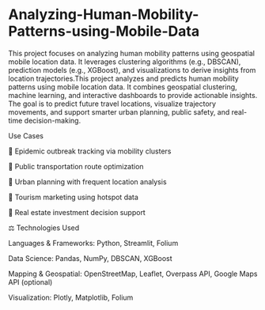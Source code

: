 # Analyzing-Human-Mobility-Patterns-using-Mobile-Data
This project focuses on analyzing human mobility patterns using geospatial mobile location data. It leverages clustering algorithms (e.g., DBSCAN), prediction models (e.g., XGBoost), and visualizations to derive insights from location trajectories.This project analyzes and predicts human mobility patterns using mobile location data. It combines geospatial clustering, machine learning, and interactive dashboards to provide actionable insights. The goal is to predict future travel locations, visualize trajectory movements, and support smarter urban planning, public safety, and real-time decision-making.

Use Cases

🏥 Epidemic outbreak tracking via mobility clusters

🚗 Public transportation route optimization

🏢 Urban planning with frequent location analysis

🌺 Tourism marketing using hotspot data

🏡 Real estate investment decision support

⚖️ Technologies Used

Languages & Frameworks: Python, Streamlit, Folium

Data Science: Pandas, NumPy, DBSCAN, XGBoost

Mapping & Geospatial: OpenStreetMap, Leaflet, Overpass API, Google Maps API (optional)

Visualization: Plotly, Matplotlib, Folium
